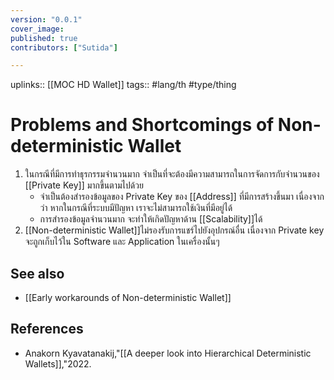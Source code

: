 ```yaml
---
version: "0.0.1"
cover_image:
published: true
contributors: ["Sutida"]

---
```

uplinks:: [[MOC HD Wallet]]
tags:: #lang/th #type/thing

# Problems and Shortcomings of  Non-deterministic Wallet
1. ในกรณีที่มีการทำธุรกรรมจำนวนมาก จำเป็นที่จะต้องมีความสามารถในการจัดการกับจำนวนของ [[Private Key]] มากขึ้นตามไปด้วย
	- จำเป็นต้องสำรองข้อมูลของ Private Key ของ [[Address]] ที่มีการสร้างขึ้นมา เนื่องจากว่า หากในกรณีที่ระบบมีปัญหา เราจะไม่สามารถใช้เงินที่มีอยู่ได้
	- การสำรองข้อมูลจำนวนมาก จะทำให้เกิดปัญหาด้าน [[Scalability]]ได้
2. [[Non-deterministic Wallet]]ไม่รองรับการแชร์ไปยังอุปกรณ์อื่น เนื่องจาก Private key จะถูกเก็บไว้ใน Software และ Application ในเครื่องนั้นๆ

## See also
- [[Early workarounds of Non-deterministic Wallet]]
## References
- Anakorn Kyavatanakij,"[[A deeper look into Hierarchical Deterministic Wallets]],"2022.
